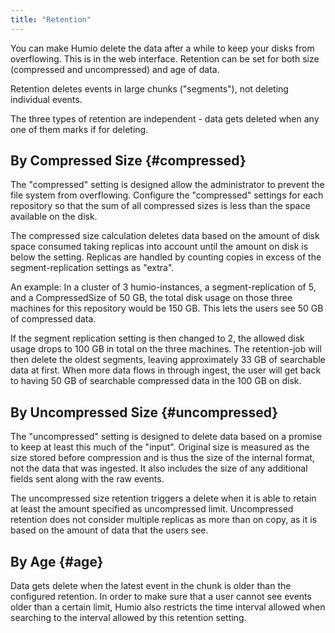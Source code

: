```yaml
---
title: "Retention"
---
```


You can make Humio delete the data after a while to keep your disks from overflowing.
This is in the web interface. Retention can be set for both size (compressed and uncompressed) and age of data.

Retention deletes events in large chunks ("segments"), not deleting individual events.

The three types of retention are independent - data gets deleted when any one of them marks if for deleting.

## By Compressed Size {#compressed}

The "compressed" setting is designed allow the administrator to prevent the file system from overflowing.
Configure the "compressed" settings for each repository so that the sum of all compressed sizes is less than the space available on the disk.

The compressed size calculation deletes data based on the amount of disk space consumed taking replicas into account
until the amount on disk is below the setting. Replicas are handled by counting copies in excess of the segment-replication settings as "extra".

An example: In a cluster of 3 humio-instances, a segment-replication of 5, and a CompressedSize of 50 GB,
the total disk usage on those three machines for this repository would be 150 GB. This lets the users see 50 GB of compressed data.

If the segment replication setting is then changed to 2, the allowed disk usage drops to 100 GB in total on the three machines.
The retention-job will then delete the oldest segments, leaving approximately 33 GB of searchable data at first.
When more data flows in through ingest, the user will get back to having 50 GB of searchable compressed data in the 100 GB on disk.

## By Uncompressed Size {#uncompressed}

The "uncompressed" setting is designed to delete data based on a promise to keep at least this much of the "input".
Original size is measured as the size stored before compression and is thus the size of the internal format,
not the data that was ingested. It also includes the size of any additional fields sent along with the raw events.

The uncompressed size retention triggers a delete when it is able to retain at least the amount specified as uncompressed limit.
Uncompressed retention does not consider multiple replicas as more than on copy, as it is based on the amount of data that the users see.

## By Age {#age}

Data gets delete when the latest event in the chunk is older than the configured retention.
In order to make sure that a user cannot see events older than a certain limit, Humio also restricts the time interval allowed when searching to
the interval allowed by this retention setting.
